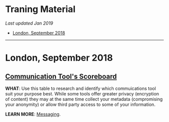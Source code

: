 # Traning Material

*Last updated Jan 2019*

* [London, September 2018](#london-september-2018)

* * *

# London, September 2018
## [Communication Tool's Scoreboard](https://security.money-trail.org/assets/London-Sept-2018/commscoreboard.pdf)

**WHAT**: Use this table to research and identify which commuications tool suit your purpose best. While some tools offer greater privacy (encryption of content) they may at the same time collect your metadata (compromising your anonymity) or allow third party access to some of your information.

**LEARN MORE**: [Messaging](https://security.money-trail.org/data-in-transit#messaging).
